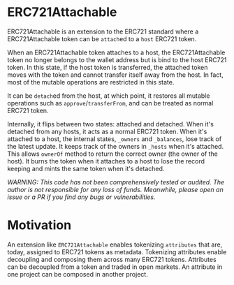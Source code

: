 # ERC721Attachable

ERC721Attachable is an extension to the ERC721 standard where a ERC721Attachable token can be `attach`ed to a `host` ERC721 token. 

When an ERC721Attachable token attaches to a host, the ERC721Attachable token no longer belongs to the wallet address but is bind to the host ERC721 token. In this state, if the host token is transferred, the attached token moves with the token and cannot transfer itself away from the host. In fact, most of the mutable operations are restricted in this state. 

It can be `detach`ed from the host, at which point, it restores all mutable operations such as `approve`/`transferFrom`, and can be treated as normal ERC721 token.

Internally, it flips between two states: attached and detached. When it's detached from any hosts, it acts as a normal ERC721 token. When it's attached to a host, the internal states, `_owners` and `_balances`, lose track of the latest update. It keeps track of the owners in `_hosts` when it's attached. This allows `ownerOf` method to return the correct owner (the owner of the host). It burns the token when it attaches to a host to lose the record keeping and mints the same token when it's detached.

_WARNING: This code has not been comprehensively tested or audited. The author is not responsible for any loss of funds. Meanwhile, please open an issue or a PR if you find any bugs or vulnerabilities._

# Motivation
An extension like `ERC721Attachable` enables tokenizing `attributes` that are, today, assigned to ERC721 tokens as metadata. Tokenizing attributes enable decoupling and composing them across many ERC721 tokens. Attributes can be decoupled from a token and traded in open markets. An attribute in one project can be composed in another project.